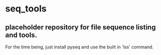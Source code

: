 seq_tools
===

placeholder repository for file sequence listing and tools.
---
For the time being, just install pyseq and use the built in 'lss' command.
